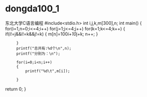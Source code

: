 # dongda100_1
东北大学C语言编程
#include<stdio.h>
int i,j,k,m[300],n;
int main()
{
 for(i=1,n=0;i<=4;i++)
	 for(j=1;j<=4;j++)
		 for(k=1;k<=4;k++)
		 {
			if(i!=j&&i!=k&&j!=k)
			{
				m[n]=100*i+10*j+k;
				n++;
			}

		 }
		 printf("总共有:%d个\n",n);
		 printf("分别为：\n");

		 for(i=0;i<n;i++)
		 {
			 printf("%d\t",m[i]);
		 
		 }
return 0;
}
